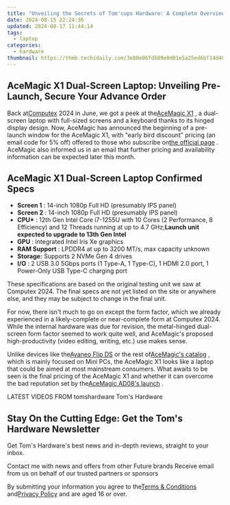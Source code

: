 ```yaml
---
title: "Unveiling the Secrets of Tom'cups Hardware: A Complete Overview"
date: 2024-08-15 22:24:36
updated: 2024-08-17 11:44:14
tags:
  - laptop
categories:
  - hardware
thumbnail: https://thmb.techidaily.com/3e80e86fdb89e0d01e5a25ed6bf14d403b0478903fdc0c6822654e31324aff29.jpg
---
```


## AceMagic X1 Dual-Screen Laptop: Unveiling Pre-Launch, Secure Your Advance Order

Back at[Computex](https://tools.techidaily.com) 2024 in June, we got a peek at the[AceMagic X1](https://tools.techidaily.com) , a dual-screen laptop with full-sized screens and a keyboard thanks to its hinged display design. Now, AceMagic has announced the beginning of a pre-launch window for the AceMagic X1, with "early bird discount" pricing (an email code for 5% off) offered to those who subscribe on[the official page](https://go.redirectingat.com/?id=92X1584492&xcust=tomshardware%5Fus%5F2684132901735318784&xs=1&url=https%3A%2F%2Facemagic.com%2Fpages%2Fx1-dual-screen-business-laptop&sref=https%3A%2F%2Fwww.tomshardware.com%2Flaptops%2Fdual-screen-laptop-enters-pre-launch-period-with-early-bird-discount) . AceMagic also informed us in an email that further pricing and availability information can be expected later this month.

## AceMagic X1 Dual-Screen Laptop Confirmed Specs

* **Screen 1** : 14-inch 1080p Full HD (presumably IPS panel)
* **Screen 2** : 14-inch 1080p Full HD (presumably IPS panel)
* **CPU\*** : 12th Gen Intel Core i7-1255U with 10 Cores (2 Performance, 8 Efficiency) and 12 Threads running at up to 4.7 GHz;**Launch unit expected to upgrade to 13th Gen Intel**
* **GPU** : Integrated Intel Iris Xe graphics
* **RAM Support** : LPDDR4 at up to 3200 MT/s, max capacity unknown
* **Storage:** Supports 2 NVMe Gen 4 drives
* **I/O** : 2 USB 3.0 5Gbps ports (1 Type-A, 1 Type-C), 1 HDMI 2.0 port, 1 Power-Only USB Type-C charging port

 These specifications are based on the original testing unit we saw at Computex 2024\. The final specs are not yet listed on the site or anywhere else, and they may be subject to change in the final unit.

 For now, there isn't much to go on except the form factor, which we already experienced in a likely-complete or near-complete form at Computex 2024\. While the internal hardware was due for revision, the metal-hinged dual-screen form factor seemed to work quite well, and AceMagic's proposed high-productivity (video editing, writing, etc.) use makes sense.

 Unlike devices like the[Ayaneo Flip DS](https://tools.techidaily.com) or the rest of[AceMagic's catalog](https://tools.techidaily.com) , which is mainly focused on Mini PCs, the AceMagic X1 looks like a laptop that could be aimed at most mainstream consumers. What awaits to be seen is the final pricing of the AceMagic X1 and whether it can overcome the bad reputation set by the[AceMagic AD08's launch](https://tools.techidaily.com) .

 LATEST VIDEOS FROM tomshardware Tom's Hardware

## Stay On the Cutting Edge: Get the Tom's Hardware Newsletter

 Get Tom's Hardware's best news and in-depth reviews, straight to your inbox.

 Contact me with news and offers from other Future brands  Receive email from us on behalf of our trusted partners or sponsors

 By submitting your information you agree to the[Terms & Conditions](https://futureplc.com/terms-conditions/) and[Privacy Policy](https://futureplc.com/privacy-policy/) and are aged 16 or over.

<ins class="adsbygoogle"
     style="display:block"
     data-ad-format="autorelaxed"
     data-ad-client="ca-pub-7571918770474297"
     data-ad-slot="1223367746"></ins>



<ins class="adsbygoogle"
     style="display:block"
     data-ad-client="ca-pub-7571918770474297"
     data-ad-slot="8358498916"
     data-ad-format="auto"
     data-full-width-responsive="true"></ins>
